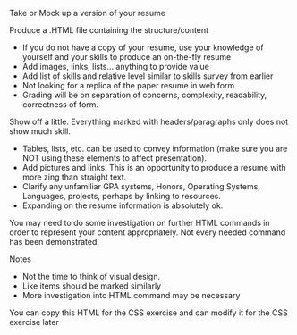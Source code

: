 Take or Mock up a version of your resume

Produce a .HTML file containing the structure/content

* If you do not have a copy of your resume, use your knowledge of yourself and your skills to produce an on-the-fly resume
* Add images, links, lists… anything to provide value
* Add list of skills and relative level similar to skills survey from earlier 
* Not looking for a replica of the paper resume in web form
* Grading will be on separation of concerns, complexity, readability, correctness of form.


Show off a little. Everything marked with headers/paragraphs only does not show much skill.

* Tables, lists, etc. can be used to convey information (make sure you are NOT using these elements to affect presentation).
* Add pictures and links. This is an opportunity to produce a resume with more zing than straight text.
* Clarify any unfamiliar GPA systems, Honors, Operating Systems, Languages, projects, perhaps by linking to resources.
* Expanding on the resume information is absolutely ok. 

You may need to do some investigation on further HTML commands in order to represent your content appropriately. Not every needed command has been demonstrated. 


Notes

* Not the time to think of visual design.   
* Like items should be marked similarly
* More investigation into HTML command may be necessary

You can copy this HTML for the CSS exercise and can modify it for the CSS exercise later

